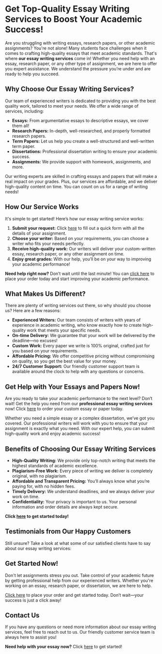 # Get Top-Quality Essay Writing Services to Boost Your Academic Success!

Are you struggling with writing essays, research papers, or other academic assignments? You're not alone! Many students face challenges when it comes to crafting high-quality essays that meet academic standards. That's where **our essay writing services** come in! Whether you need help with an essay, research paper, or any other type of assignment, we are here to offer you expert assistance. We understand the pressure you’re under and are ready to help you succeed.

## Why Choose Our Essay Writing Services?

Our team of experienced writers is dedicated to providing you with the best quality work, tailored to meet your needs. We offer a wide range of services, including:

- **Essays:** From argumentative essays to descriptive essays, we cover them all!
- **Research Papers:** In-depth, well-researched, and properly formatted research papers.
- **Term Papers:** Let us help you create a well-structured and well-written term paper.
- **Dissertations:** Professional dissertation writing to ensure your academic success.
- **Assignments:** We provide support with homework, assignments, and more.

Our writing experts are skilled in crafting essays and papers that will make a real impact on your grades. Plus, our services are affordable, and we deliver high-quality content on time. You can count on us for a range of writing needs!

## How Our Service Works

It's simple to get started! Here’s how our essay writing service works:

1. **Submit your request:** Click [here](https://tinyurl.com/topessay?keyword=essay+writing+services) to fill out a quick form with all the details of your assignment.
2. **Choose your writer:** Based on your requirements, you can choose a writer who fits your needs perfectly.
3. **Receive high-quality work:** Our writers will deliver your custom-written essay, research paper, or any other assignment on time.
4. **Enjoy great grades:** With our help, you’ll be on your way to improving your academic performance!

**Need help right now?** Don’t wait until the last minute! You can [click here](https://tinyurl.com/topessay?keyword=essay+writing+services) to place your order today and start improving your academic performance.

## What Makes Us Different?

There are plenty of writing services out there, so why should you choose us? Here are a few reasons:

- **Experienced Writers:** Our team consists of writers with years of experience in academic writing, who know exactly how to create high-quality work that meets your specific needs.
- **On-time Delivery:** We guarantee that your work will be delivered by the deadline—no excuses!
- **Custom Work:** Every paper we write is 100% original, crafted just for you based on your requirements.
- **Affordable Pricing:** We offer competitive pricing without compromising on quality, so you get the best value for your money.
- **24/7 Customer Support:** Our friendly customer support team is available around the clock to help with any questions or concerns.

## Get Help with Your Essays and Papers Now!

Are you ready to take your academic performance to the next level? Don’t wait! Get the help you need from our **professional essay writing services** now! Click [here](https://tinyurl.com/topessay?keyword=essay+writing+services) to order your custom essay or paper today.

Whether you need a simple essay or a complex dissertation, we’ve got you covered. Our professional writers will work with you to ensure that your assignment is exactly what you need. With our expert help, you can submit high-quality work and enjoy academic success!

## Benefits of Choosing Our Essay Writing Services

- **High-Quality Writing:** We provide only top-notch writing that meets the highest standards of academic excellence.
- **Plagiarism-Free Work:** Every piece of writing we deliver is completely original, with no plagiarism.
- **Affordable and Transparent Pricing:** You’ll always know what you’re paying for, with no hidden fees.
- **Timely Delivery:** We understand deadlines, and we always deliver your work on time.
- **Confidentiality:** Your privacy is important to us. Your personal information and order details are always kept secure.

**Click [here](https://tinyurl.com/topessay?keyword=essay+writing+services) to get started today!**

## Testimonials from Our Happy Customers

Still unsure? Take a look at what some of our satisfied clients have to say about our essay writing services:

## Get Started Now!

Don't let assignments stress you out. Take control of your academic future by getting professional help from our experienced writers. Whether you're working on an essay, research paper, or dissertation, we are here to help.

[Click here](https://tinyurl.com/topessay?keyword=essay+writing+services) to place your order and get started today. Don’t wait—your success is just a click away!

## Contact Us

If you have any questions or need more information about our essay writing services, feel free to reach out to us. Our friendly customer service team is always here to assist you!

**Need help with your essay now?** Click [here](https://tinyurl.com/topessay?keyword=essay+writing+services) to get started!
